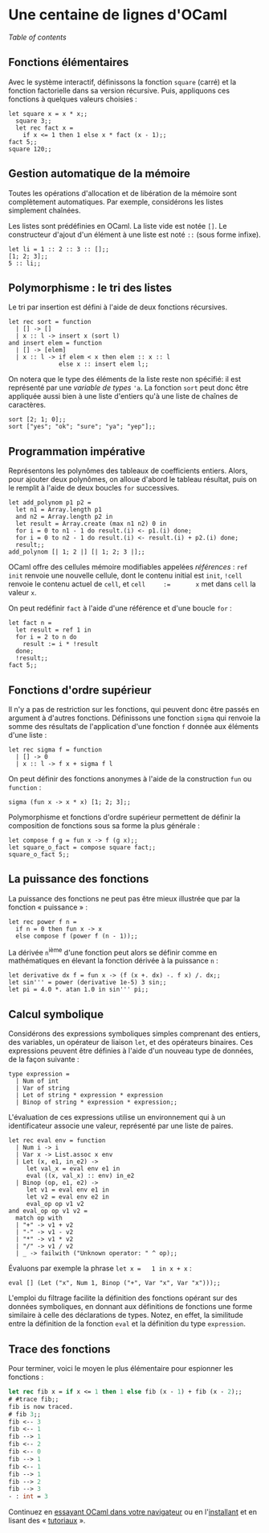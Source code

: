 <!-- ((! set title Une centaine de lignes d'OCaml !)) ((! set learn !)) -->

# Une centaine de lignes d'OCaml

*Table of contents*

## Fonctions élémentaires
Avec le système interactif, définissons la fonction `square` (carré) et
la fonction factorielle dans sa version récursive. Puis, appliquons ces
fonctions à quelques valeurs choisies :

```ocamltop
let square x = x * x;;
  square 3;;
  let rec fact x =
    if x <= 1 then 1 else x * fact (x - 1);;
fact 5;;
square 120;;
```
## Gestion automatique de la mémoire
Toutes les opérations d'allocation et de libération de la mémoire sont
complètement automatiques. Par exemple, considérons les listes
simplement chaînées.

Les listes sont prédéfinies en OCaml. La liste vide est notée `[]`. Le
constructeur d'ajout d'un élément à une liste est noté `::` (sous forme
infixe).

```ocamltop
let li = 1 :: 2 :: 3 :: [];;
[1; 2; 3];;
5 :: li;;
```
## Polymorphisme : le tri des listes
Le tri par insertion est défini à l'aide de deux fonctions récursives.

```ocamltop
let rec sort = function
  | [] -> []
  | x :: l -> insert x (sort l)
and insert elem = function
  | [] -> [elem]
  | x :: l -> if elem < x then elem :: x :: l
              else x :: insert elem l;;
```
On notera que le type des éléments de la liste reste non spécifié: il
est représenté par une *variable de types* `'a`. La fonction `sort` peut
donc être appliquée aussi bien à une liste d'entiers qu'à une liste de
chaînes de caractères.

```ocamltop
sort [2; 1; 0];;
sort ["yes"; "ok"; "sure"; "ya"; "yep"];;
```
## Programmation impérative
Représentons les polynômes des tableaux de coefficients entiers. Alors,
pour ajouter deux polynômes, on alloue d'abord le tableau résultat, puis
on le remplit à l'aide de deux boucles `for` successives.

```ocamltop
let add_polynom p1 p2 =
  let n1 = Array.length p1
  and n2 = Array.length p2 in
  let result = Array.create (max n1 n2) 0 in
  for i = 0 to n1 - 1 do result.(i) <- p1.(i) done;
  for i = 0 to n2 - 1 do result.(i) <- result.(i) + p2.(i) done;
  result;;
add_polynom [| 1; 2 |] [| 1; 2; 3 |];;
```
OCaml offre des cellules mémoire modifiables appelées *références* :
`ref init` renvoie une nouvelle cellule, dont le contenu initial est
`init`, `!cell` renvoie le contenu actuel de `cell`, et
`cell     :=       x` met dans `cell` la valeur `x`.

On peut redéfinir `fact` à l'aide d'une référence et d'une boucle `for`
:

```ocamltop
let fact n =
  let result = ref 1 in
  for i = 2 to n do
    result := i * !result
  done;
  !result;;
fact 5;;
```
## Fonctions d'ordre supérieur
Il n'y a pas de restriction sur les fonctions, qui peuvent donc être
passés en argument à d'autres fonctions. Définissons une fonction
`sigma` qui renvoie la somme des résultats de l'application d'une
fonction `f` donnée aux éléments d'une liste :

```ocamltop
let rec sigma f = function
  | [] -> 0
  | x :: l -> f x + sigma f l
```
On peut définir des fonctions anonymes à l'aide de la construction `fun`
ou `function` :

```ocamltop
sigma (fun x -> x * x) [1; 2; 3];;
```
Polymorphisme et fonctions d'ordre supérieur permettent de définir la
composition de fonctions sous sa forme la plus générale :

```ocamltop
let compose f g = fun x -> f (g x);;
let square_o_fact = compose square fact;;
square_o_fact 5;;
```
## La puissance des fonctions
La puissance des fonctions ne peut pas être mieux illustrée que par la
fonction « puissance » :

```ocamltop
let rec power f n = 
  if n = 0 then fun x -> x 
  else compose f (power f (n - 1));;
```
La dérivée `n`<sup>ième</sup> d'une fonction peut alors se définir comme
en mathématiques en élevant la fonction dérivée à la puissance `n` :

```ocamltop
let derivative dx f = fun x -> (f (x +. dx) -. f x) /. dx;;
let sin''' = power (derivative 1e-5) 3 sin;;
let pi = 4.0 *. atan 1.0 in sin''' pi;;
```
## Calcul symbolique
Considérons des expressions symboliques simples comprenant des entiers,
des variables, un opérateur de liaison `let`, et des opérateurs
binaires. Ces expressions peuvent être définies à l'aide d'un nouveau
type de données, de la façon suivante :

```ocamltop
type expression =
  | Num of int
  | Var of string
  | Let of string * expression * expression
  | Binop of string * expression * expression;;
```
L'évaluation de ces expressions utilise un environnement qui à un
identificateur associe une valeur, représenté par une liste de paires.

```ocamltop
let rec eval env = function
  | Num i -> i
  | Var x -> List.assoc x env
  | Let (x, e1, in_e2) ->
     let val_x = eval env e1 in
     eval ((x, val_x) :: env) in_e2
  | Binop (op, e1, e2) ->
     let v1 = eval env e1 in
     let v2 = eval env e2 in
     eval_op op v1 v2
and eval_op op v1 v2 =
  match op with
  | "+" -> v1 + v2
  | "-" -> v1 - v2
  | "*" -> v1 * v2
  | "/" -> v1 / v2
  | _ -> failwith ("Unknown operator: " ^ op);;
```
Évaluons par exemple la phrase `let x =   1 in x + x` :

```ocamltop
eval [] (Let ("x", Num 1, Binop ("+", Var "x", Var "x")));;
```
L'emploi du filtrage facilite la définition des fonctions opérant sur
des données symboliques, en donnant aux définitions de fonctions une
forme similaire à celle des déclarations de types. Notez, en effet, la
similitude entre la définition de la fonction `eval` et la définition du
type `expression`.

## Trace des fonctions
Pour terminer, voici le moyen le plus élémentaire pour espionner les
fonctions :

```ocaml
let rec fib x = if x <= 1 then 1 else fib (x - 1) + fib (x - 2);;
# #trace fib;;
fib is now traced.
# fib 3;;
fib <-- 3
fib <-- 1
fib --> 1
fib <-- 2
fib <-- 0
fib --> 1
fib <-- 1
fib --> 1
fib --> 2
fib --> 3
- : int = 3
```

Continuez en
[essayant OCaml dans votre navigateur](http://try.ocamlpro.com/) ou
en l'[installant](/docs/install.fr.html) et en lisant des
« [tutoriaux](tutorials/index.fr.html) ».
